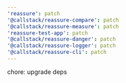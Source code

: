 ```yaml
---
'reassure': patch
'@callstack/reassure-compare': patch
'@callstack/reassure-measure': patch
'reassure-test-app': patch
'@callstack/reassure-danger': patch
'@callstack/reassure-logger': patch
'@callstack/reassure-cli': patch
---
```


chore: upgrade deps
